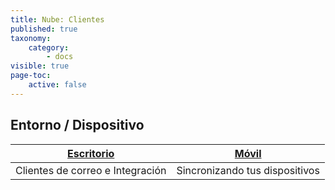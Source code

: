 ```yaml
---
title: Nube: Clientes
published: true
taxonomy:
    category:
        - docs
visible: true
page-toc:
    active: false
---
```


## Entorno / Dispositivo

|[Escritorio](desktop)|[Móvil](mobile)|
|:--:|:--:|
|Clientes de correo e Integración|Sincronizando tus dispositivos|
